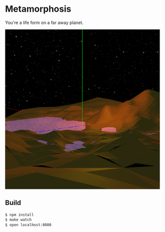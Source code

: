 Metamorphosis
=============

You're a life form on a far away planet.

![screenshot](screenshot.png)

Build
-----

```bash
$ npm install
$ make watch
$ open localhost:8080
```
